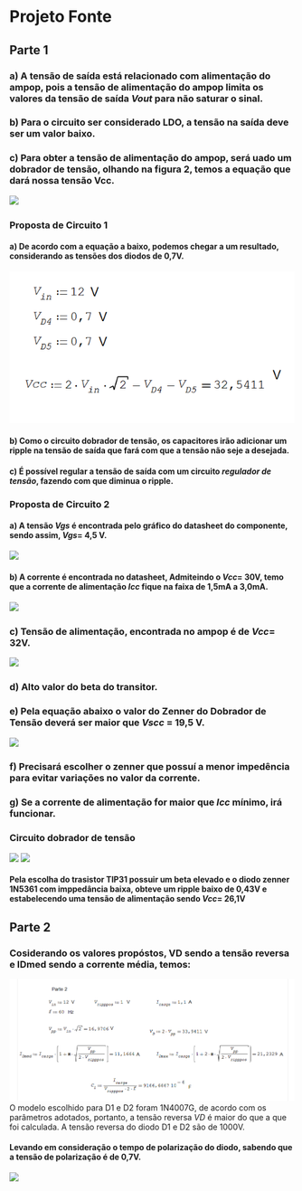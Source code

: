 # Projeto Fonte

## Parte 1

### a) A tensão de saída está relacionado com alimentação do ampop, pois a tensão de alimentação do ampop limita os valores da tensão de saída _Vout_ para não saturar o sinal.

### b) Para o circuito ser considerado LDO, a tensão na saída deve ser um valor baixo. 

### c) Para obter a tensão de alimentação do ampop, será uado um dobrador de tensão, olhando na figura 2, temos a equação que dará nossa tensão Vcc.

![](https://github.com/JoaoPedrogrb/ELN22104_2020_2/blob/main/Jo%C3%A3o%20Pedro/Projeto/Imagens/Circuito1.PNG)

### Proposta de Circuito 1
#### a) De acordo com a equação a baixo, podemos chegar a um resultado, considerando as tensões dos diodos de 0,7V.
![](https://github.com/JoaoPedrogrb/ELN22104_2020_2/blob/main/Jo%C3%A3o%20Pedro/Projeto/Imagens/Equa%C3%A7%C3%A3o%20do%20Vin12V.PNG)
#### b) Como o circuito dobrador de tensão, os capacitores irão adicionar um ripple na tensão de saída que fará com que a tensão não seje a desejada. 
#### c) É possível regular a tensão de saída com um circuito _regulador de tensão_, fazendo com que diminua o ripple.


### Proposta de Circuito 2
#### a) A tensão _Vgs_ é encontrada pelo gráfico do datasheet do componente, sendo assim, _Vgs_= 4,5 V.
![](https://github.com/JoaoPedrogrb/ELN22104_2020_2/blob/main/Jo%C3%A3o%20Pedro/Projeto/Imagens/grafico%20vgs.PNG)

#### b) A corrente é encontrada no datasheet, Admiteindo o _Vcc_= 30V, temo que a corrente de alimentação _Icc_ fique na faixa de 1,5mA a 3,0mA.
![](https://github.com/JoaoPedrogrb/ELN22104_2020_2/blob/main/Jo%C3%A3o%20Pedro/Projeto/Imagens/Icc.PNG)

### c) Tensão de alimentação, encontrada no ampop é de _Vcc_= 32V.
![](https://github.com/JoaoPedrogrb/ELN22104_2020_2/blob/main/Jo%C3%A3o%20Pedro/Projeto/Imagens/Vccal.PNG)

### d) Alto valor do beta do transitor.

### e) Pela equação abaixo o valor do Zenner do Dobrador de Tensão deverá ser maior que _Vscc_ = 19,5 V.
![](https://github.com/JoaoPedrogrb/ELN22104_2020_2/blob/main/Jo%C3%A3o%20Pedro/Projeto/Imagens/Vscc.PNG)

### f) Precisará escolher o zenner que possuí a menor impedência para evitar variações no valor da corrente.

### g) Se a corrente de alimentação for maior que _Icc_ mínimo, irá funcionar.

### Circuito dobrador de tensão
![](https://github.com/JoaoPedrogrb/ELN22104_2020_2/blob/main/Jo%C3%A3o%20Pedro/Projeto/Imagens/circ%20dobr.PNG)
![](https://github.com/JoaoPedrogrb/ELN22104_2020_2/blob/main/Jo%C3%A3o%20Pedro/Projeto/Imagens/Vripple.PNG)

#### Pela escolha do trasistor TIP31 possuir um beta elevado e o diodo zenner 1N5361 com imppedância baixa, obteve um ripple baixo de 0,43V e estabelecendo uma tensão de alimentação sendo _Vcc_= 26,1V

## Parte 2
### Cosiderando os valores propóstos, VD sendo a tensão reversa e IDmed sendo a corrente média, temos:
![](https://github.com/JoaoPedrogrb/ELN22104_2020_2/blob/main/Jo%C3%A3o%20Pedro/Projeto/Imagens/expre%C3%A7%C3%B5es.PNG)
O modelo escolhido para D1 e D2 foram 1N4007G, de acordo com os parâmetros adotados, portanto, a tensão reversa _VD_ é maior do que a que foi calculada. A tensão reversa do diodo D1 e D2 são de 1000V.

#### Levando em consideração o tempo de polarização do diodo, sabendo que a tensão de polarização é de 0,7V.
![](https://github.com/JoaoPedrogrb/ELN22104_2020_2/blob/main/Jo%C3%A3o%20Pedro/Projeto/Imagens/tempo.PNG)
